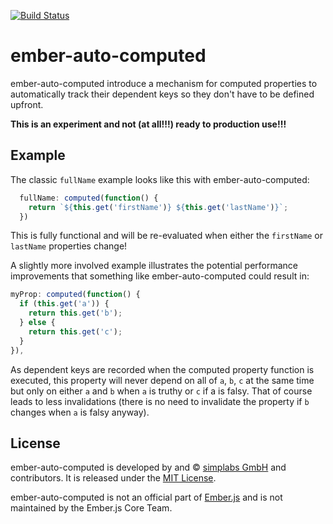 [![Build Status](https://travis-ci.org/simplabs/ember-auto-computed.svg?branch=master)](https://travis-ci.org/simplabs/ember-auto-computed)

#  ember-auto-computed

ember-auto-computed introduce a mechanism for computed properties to
automatically track their dependent keys so they don't have to be defined
upfront.

__This is an experiment and not (at all!!!) ready to production use!!!__

## Example

The classic `fullName` example looks like this with ember-auto-computed:

```js
  fullName: computed(function() {
    return `${this.get('firstName')} ${this.get('lastName')}`;
  })
```

This is fully functional and will be re-evaluated when either the `firstName`
or `lastName` properties change!

A slightly more involved example illustrates the potential performance
improvements that something like ember-auto-computed could result in:

```js
myProp: computed(function() {
  if (this.get('a')) {
    return this.get('b');
  } else {
    return this.get('c');
  }
}),
```

As dependent keys are recorded when the computed property function is executed,
this property will never depend on all of `a`, `b`, `c` at the same time but
only on either `a` and `b` when `a` is truthy or `c` if a is falsy. That of
course leads to less invalidations (there is no need to invalidate the property
if `b` changes when `a` is falsy anyway).

## License

ember-auto-computed is developed by and &copy;
[simplabs GmbH](http://simplabs.com) and contributors. It is released under the
[MIT License](LICENSE).

ember-auto-computed is not an official part of [Ember.js](http://emberjs.com)
and is not maintained by the Ember.js Core Team.
